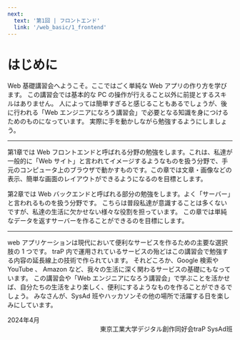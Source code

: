 ```yaml
---
next:
  text: '第1回 | フロントエンド'
  link: '/web_basic/1_frontend'
---
```



# はじめに

Web 基礎講習会へようこそ。ここではごく単純な Web アプリの作り方を学びます。
この講習会では基本的な PC の操作が行えること以外に前提とするスキルはありません。
人によっては簡単すぎると感じることもあるでしょうが、後に行われる「Web エンジニアになろう講習会」で必要となる知識を身につけるためのものになっています。
実際に手を動かしながら勉強するようにしましょう。

---

第1章では Web フロントエンドと呼ばれる分野の勉強をします。これは、私達が一般的に「Web サイト」と言われてイメージするようなものを扱う分野で、手元のコンピュータ上のブラウザで動かすものです。この章では文章・画像などの表示、簡単な画面のレイアウトができるようになるのを目標とします。

第2章では Web バックエンドと呼ばれる部分の勉強をします。よく「サーバー」と言われるものを扱う分野です。
こちらは普段私達が意識することは多くないですが、私達の生活に欠かせない様々な役割を担っています。
この章では単純なデータを返すサーバーを作ることができるのを目標にします。

---

web アプリケーションは現代において便利なサービスを作るための主要な選択肢の 1 つです。
traP 内で運用されているサービスの殆どはこの講習会で勉強する内容の延長線上の技術で作られています。
それどころか、Google 検索や YouTube 、 Amazon など、我々の生活に深く関わるサービスの基礎にもなっています。
この講習会や「Web エンジニアになろう講習会」で学ぶことを活かせば、自分たちの生活をより楽しく、便利にするようなものを作ることができるでしょう。
みなさんが、SysAd 班やハッカソンその他の場所で活躍する日を楽しみにしています。

<div style="text-align: left;">
2024年4月
</div>
<div style="text-align: right;">
東京工業大学デジタル創作同好会traP SysAd班
</div>